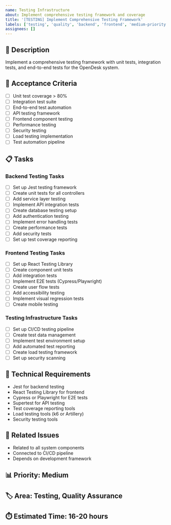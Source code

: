 ```yaml
---
name: Testing Infrastructure
about: Implement comprehensive testing framework and coverage
title: '[TESTING] Implement Comprehensive Testing Framework'
labels: ['testing', 'quality', 'backend', 'frontend', 'medium-priority']
assignees: []
---
```


## 🧪 Description
Implement a comprehensive testing framework with unit tests, integration tests, and end-to-end tests for the OpenDesk system.

## 🎯 Acceptance Criteria
- [ ] Unit test coverage > 80%
- [ ] Integration test suite
- [ ] End-to-end test automation
- [ ] API testing framework
- [ ] Frontend component testing
- [ ] Performance testing
- [ ] Security testing
- [ ] Load testing implementation
- [ ] Test automation pipeline

## 📋 Tasks

### Backend Testing Tasks
- [ ] Set up Jest testing framework
- [ ] Create unit tests for all controllers
- [ ] Add service layer testing
- [ ] Implement API integration tests
- [ ] Create database testing setup
- [ ] Add authentication testing
- [ ] Implement error handling tests
- [ ] Create performance tests
- [ ] Add security tests
- [ ] Set up test coverage reporting

### Frontend Testing Tasks
- [ ] Set up React Testing Library
- [ ] Create component unit tests
- [ ] Add integration tests
- [ ] Implement E2E tests (Cypress/Playwright)
- [ ] Create user flow tests
- [ ] Add accessibility testing
- [ ] Implement visual regression tests
- [ ] Create mobile testing

### Testing Infrastructure Tasks
- [ ] Set up CI/CD testing pipeline
- [ ] Create test data management
- [ ] Implement test environment setup
- [ ] Add automated test reporting
- [ ] Create load testing framework
- [ ] Set up security scanning

## 🔧 Technical Requirements
- Jest for backend testing
- React Testing Library for frontend
- Cypress or Playwright for E2E tests
- Supertest for API testing
- Test coverage reporting tools
- Load testing tools (k6 or Artillery)
- Security testing tools

## 🔗 Related Issues
- Related to all system components
- Connected to CI/CD pipeline
- Depends on development framework

## 📊 Priority: Medium
## 🏷️ Area: Testing, Quality Assurance
## ⏱️ Estimated Time: 16-20 hours